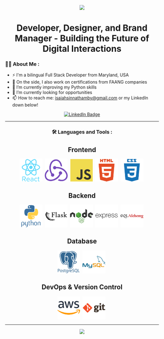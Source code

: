 <div id='header' align='center'>
<!--  gif  -->  
  <img src='https://media.giphy.com/media/v1.Y2lkPTc5MGI3NjExYTExZGQ0MDY2Nzc1NjY5MzUyMTczOGI0YWZmYzFkMGEwN2VhMzVkNSZjdD1z/VuZhSgPi5ItibCdSoZ/giphy.gif' width='20%'/>
  </div>
 
 <div align='center'>
  <!-- text with wave -->
  <h1>
    Developer, Designer, and Brand Manager -
    Building the Future of Digital Interactions
<!--     <img src="https://media.giphy.com/media/xTiQywlOn0gKyz0l56/giphy.gif" width="70px"/> -->
<!--    <img src="https://media.giphy.com/media/hvRJCLFzcasrR4ia7z/giphy.gif" width="30px"/> -->    
  </h1>
 </div>
  
### 🧑‍💻 About Me :
 
- ⚡ I'm a bilingual Full Stack Developer from Maryland, USA
- 👀 On the side, I also work on certifications from FAANG companies
- 🌱 I’m currently improving my Python skills
- 🤝 I’m currently looking for opportunities
- 📫 How to reach me: isaiahsinnathamby@gmail.com or my LinkedIn down below!
  
<div id='header' align='center'>
<!--  hyperlink badges  -->
  
  <div id='badges'>
    <a href='https://www.linkedin.com/in/isaiahxs/'>
     <img src="https://img.shields.io/badge/LinkedIn-blue?style=for-the-badge&logo=linkedin&logoColor=white" alt="LinkedIn Badge"/>
    </a>
  </div>
  
  <!-- profile views -->
<!-- <img src="https://komarev.com/ghpvc/?username=isaiahxs&style=flat-square&color=blue" alt=""/>
 -->
  
<!-- banner ORIGINAL BEAR POSITION -->
<!--   <div align='center'>
    <img src="https://media.giphy.com/media/v1.Y2lkPTc5MGI3NjExMDA0ZWVlNGExZTU0MWJkZDNjZDUwYWY2ZGIxZWEwNWQwZDU1OWYwMSZjdD1n/1GEATImIxEXVR79Dhk/giphy.gif"/>
  </div> -->
  
---
 
### 🛠️ Languages and Tools :
  <div>
    <div>
      <h2>Frontend</h2>
        <img src="https://github.com/devicons/devicon/blob/master/icons/react/react-original-wordmark.svg" title="React" alt="React" width="75" height="75"/>&nbsp;
        <img src="https://github.com/devicons/devicon/blob/master/icons/redux/redux-original.svg" title="Redux" alt="Redux " width="75" height="75"/>&nbsp;
        <img src="https://github.com/devicons/devicon/blob/master/icons/javascript/javascript-original.svg" title="JavaScript" alt="JavaScript" width="75" height="75"/>&nbsp;
        <img src="https://github.com/devicons/devicon/blob/master/icons/html5/html5-plain-wordmark.svg" title="HTML5" alt="HTML" width="75" height="75"/>&nbsp;
        <img src="https://github.com/devicons/devicon/blob/master/icons/css3/css3-plain-wordmark.svg"  title="CSS3" alt="CSS" width="75" height="75"/>&nbsp;
      <br>
      <h2>Backend</h2>
        <img src='https://github.com/devicons/devicon/blob/master/icons/python/python-original-wordmark.svg' title='Python' alt='Python' width='75' height='75'/>&nbsp;
        <img src='https://github.com/devicons/devicon/blob/master/icons/flask/flask-original-wordmark.svg' title='Flask' alt='Flask' width='75' height='75'/>&nbsp;
        <img src="https://github.com/devicons/devicon/blob/master/icons/nodejs/nodejs-original-wordmark.svg" title="NodeJS" alt="NodeJS" width="75" height="75"/>&nbsp;
        <img src='https://github.com/devicons/devicon/blob/master/icons/express/express-original-wordmark.svg' title='Express' alt='Express' width='75' height='75'/>&nbsp;
        <img src='https://github.com/devicons/devicon/blob/master/icons/sqlalchemy/sqlalchemy-original-wordmark.svg' title='SQLAlchemy' alt='SQLA' width='75' height='75' />&nbsp;
      <br>
      <h2>Database</h2>
        <img src='https://github.com/devicons/devicon/blob/master/icons/postgresql/postgresql-plain-wordmark.svg' title='Postgres' alt='Postgres' width='75' height='75'/>&nbsp;
        <img src="https://github.com/devicons/devicon/blob/master/icons/mysql/mysql-original-wordmark.svg" title="MySQL"  alt="MySQL" width="75" height="75"/>&nbsp;
      <br>
      <h2>DevOps & Version Control</h2>
          <img src='https://github.com/devicons/devicon/blob/master/icons/amazonwebservices/amazonwebservices-original-wordmark.svg' title='AWS' alt='AWS' width='75' height='75'/>&nbsp;
          <img src='https://github.com/devicons/devicon/blob/master/icons/git/git-original-wordmark.svg' title='Git' alt='Git' width='75' height='75' />&nbsp;
    </div>
  </div>

 ---
  
<!-- [![Top Langs](https://github-readme-stats.vercel.app/api/top-langs/?username=isaiahxs&layout=compact&theme=vision-friendly-dark)](https://github.com/anuraghazra/github-readme-stats) -->

  <div align='center'>
    <img      src="https://media.giphy.com/media/v1.Y2lkPTc5MGI3NjExMDA0ZWVlNGExZTU0MWJkZDNjZDUwYWY2ZGIxZWEwNWQwZDU1OWYwMSZjdD1n/1GEATImIxEXVR79Dhk/giphy.gif"/>
  </div>
  
<!-- ending div -->
</div>


 
<!---
isaiahxs/isaiahxs is a ✨ special ✨ repository because its `README.md` (this file) appears on your GitHub profile.
You can click the Preview link to take a look at your changes.
--->
